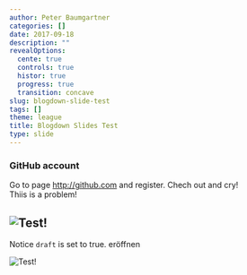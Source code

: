 ```yaml
---
author: Peter Baumgartner
categories: []
date: 2017-09-18
description: ""
revealOptions:
  cente: true
  controls: true
  histor: true
  progress: true
  transition: concave
slug: blogdown-slide-test
tags: []
theme: league
title: Blogdown Slides Test
type: slide
---
```


### GitHub account
Go to page http://github.com and register.
Chech out and cry!<br />
Thiis is a problem!<br />

![Test!](/img/blogdown-tutorial/create-new-directory.png)<!-- .element height="70%" width="70%" -->
---
Notice `draft` is set to true. eröffnen

![Test!](/img/blogdown-tutorial/create-new-directory.png)<!-- .element height="80%" width="80%" -->
